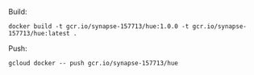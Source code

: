 Build:
```
docker build -t gcr.io/synapse-157713/hue:1.0.0 -t gcr.io/synapse-157713/hue:latest .
```

Push:
```
gcloud docker -- push gcr.io/synapse-157713/hue
```
